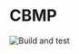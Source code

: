 # CBMP

![Build and test](https://github.com/mattflow/cbmp/actions/workflows/build-and-test.yml/badge.svg?branch=rewrite)